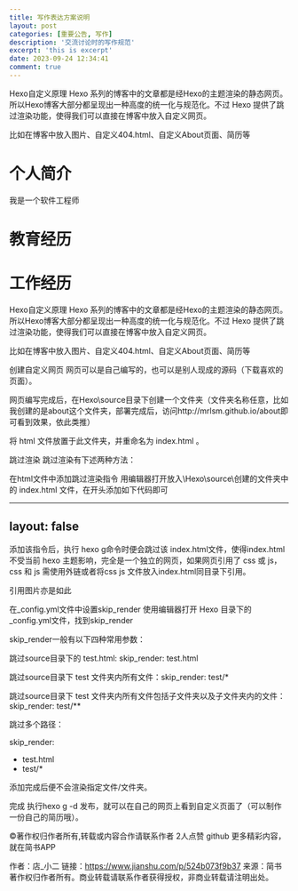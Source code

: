 ```yaml
---
title: 写作表达方案说明
layout: post
categories: [重要公告, 写作]
description: '交流讨论时的写作规范'
excerpt: 'this is excerpt'
date: 2023-09-24 12:34:41
comment: true
---
```

Hexo自定义原理
Hexo 系列的博客中的文章都是经Hexo的主题渲染的静态网页。所以Hexo博客大部分都呈现出一种高度的统一化与规范化。不过 Hexo 提供了跳过渲染功能，使得我们可以直接在博客中放入自定义网页。

比如在博客中放入图片、自定义404.html、自定义About页面、简历等

# 个人简介
我是一个软件工程师
# 教育经历
# 工作经历
Hexo自定义原理
Hexo 系列的博客中的文章都是经Hexo的主题渲染的静态网页。所以Hexo博客大部分都呈现出一种高度的统一化与规范化。不过 Hexo 提供了跳过渲染功能，使得我们可以直接在博客中放入自定义网页。

比如在博客中放入图片、自定义404.html、自定义About页面、简历等

创建自定义网页
网页可以是自己编写的，也可以是别人现成的源码（下载喜欢的页面）。

网页编写完成后，在Hexo\source目录下创建一个文件夹（文件夹名称任意，比如我创建的是about这个文件夹，部署完成后，访问http://mrlsm.github.io/about即可看到效果，依此类推）

将 html 文件放置于此文件夹，并重命名为 index.html 。

跳过渲染
跳过渲染有下述两种方法：

在html文件中添加跳过渲染指令
用编辑器打开放入\Hexo\source\创建的文件夹中的 index.html 文件，在开头添加如下代码即可

---
layout: false
---

添加该指令后，执行 hexo g命令时便会跳过该 index.html文件，使得index.html不受当前 hexo 主题影响，完全是一个独立的网页，如果网页引用了 css 或 js，css 和 js 需使用外链或者将css js 文件放入index.html同目录下引用。

引用图片亦是如此

在_config.yml文件中设置skip_render
使用编辑器打开 Hexo 目录下的_config.yml文件，找到skip_render

skip_render一般有以下四种常用参数：

跳过source目录下的 test.html: skip_render: test.html

跳过source目录下 test 文件夹内所有文件：skip_render: test/*

跳过source目录下 test 文件夹内所有文件包括子文件夹以及子文件夹内的文件：skip_render: test/**

跳过多个路径：

skip_render:
 - test.html
 - test/*

添加完成后便不会渲染指定文件/文件夹。

完成
执行hexo g -d 发布，就可以在自己的网页上看到自定义页面了（可以制作一份自己的简历哦）。

©著作权归作者所有,转载或内容合作请联系作者
2人点赞
github
更多精彩内容，就在简书APP


作者：店_小二
链接：https://www.jianshu.com/p/524b073f9b37
来源：简书
著作权归作者所有。商业转载请联系作者获得授权，非商业转载请注明出处。
